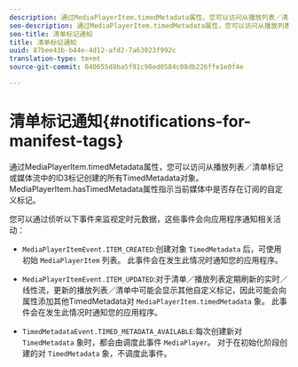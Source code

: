 ```yaml
---
description: 通过MediaPlayerItem.timedMetadata属性，您可以访问从播放列表／清单标记或媒体流中的ID3标记创建的所有TimedMetadata对象。 MediaPlayerItem.hasTimedMetadata属性指示当前媒体中是否存在订阅的自定义标记。
seo-description: 通过MediaPlayerItem.timedMetadata属性，您可以访问从播放列表／清单标记或媒体流中的ID3标记创建的所有TimedMetadata对象。 MediaPlayerItem.hasTimedMetadata属性指示当前媒体中是否存在订阅的自定义标记。
seo-title: 清单标记通知
title: 清单标记通知
uuid: 87bee41b-b44e-4d12-afd2-7a63023f992c
translation-type: tm+mt
source-git-commit: 040655d8ba5f91c98ed0584c08db226ffe1e0f4e

---
```



# 清单标记通知{#notifications-for-manifest-tags}

通过MediaPlayerItem.timedMetadata属性，您可以访问从播放列表／清单标记或媒体流中的ID3标记创建的所有TimedMetadata对象。 MediaPlayerItem.hasTimedMetadata属性指示当前媒体中是否存在订阅的自定义标记。

您可以通过侦听以下事件来监视定时元数据，这些事件会向应用程序通知相关活动：

* `MediaPlayerItemEvent.ITEM_CREATED`:创建对象 `TimedMetadata` 后，可使用初始 `MediaPlayerItem` 列表。 此事件会在发生此情况时通知您的应用程序。

* `MediaPlayerItemEvent.ITEM_UPDATED`:对于清单／播放列表定期刷新的实时／线性流，更新的播放列表／清单中可能会显示其他自定义标记，因此可能会向属性添加其他TimedMetadata对 `MediaPlayerItem.timedMetadata` 象。 此事件会在发生此情况时通知您的应用程序。

* `TimedMetadataEvent.TIMED_METADATA_AVAILABLE`:每次创建新对 `TimedMetadata` 象时，都会由调度此事件 `MediaPlayer`。 对于在初始化阶段创建的对 `TimedMetadata` 象，不调度此事件。

